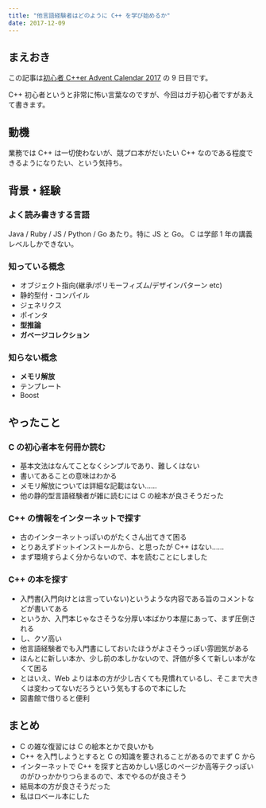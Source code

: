 ```yaml
---
title: "他言語経験者はどのように C++ を学び始めるか"
date: 2017-12-09
---
```


## まえおき

この記事は[初心者 C++er Advent Calendar 2017](https://qiita.com/advent-calendar/2017/syoshinsya-cpper) の 9 日目です。

C++ 初心者というと非常に怖い言葉なのですが、今回はガチ初心者ですがあえて書きます。

## 動機

業務では C++ は一切使わないが、競プロ本がだいたい C++ なのである程度できるようになりたい、という気持ち。

## 背景・経験

### よく読み書きする言語

Java / Ruby / JS / Python / Go あたり。特に JS と Go。
C は学部 1 年の講義レベルしかできない。

### 知っている概念

- オブジェクト指向(継承/ポリモーフィズム/デザインパターン etc)
- 静的型付・コンパイル
- ジェネリクス
- ポインタ
- **型推論**
- **ガベージコレクション**

### 知らない概念

- **メモリ解放**
- テンプレート
- Boost

## やったこと

### C の初心者本を何冊か読む

- 基本文法はなんてことなくシンプルであり、難しくはない
- 書いてあることの意味はわかる
- メモリ解放については詳細な記載はない……
- 他の静的型言語経験者が雑に読むには C の絵本が良さそうだった

### C++ の情報をインターネットで探す

- 古のインターネットっぽいのがたくさん出てきて困る
- とりあえずドットインストールから、と思ったが C++ はない……
- まず環境すらよく分からないので、本を読むことにしました

### C++ の本を探す

- 入門書(入門向けとは言っていない)というような内容である旨のコメントなどが書いてある
- というか、入門本じゃなさそうな分厚い本ばかり本屋にあって、まず圧倒される
- し、クソ高い
- 他言語経験者でも入門書にしておいたほうがよさそうっぽい雰囲気がある
- ほんとに新しい本か、少し前の本しかないので、評価が多くて新しい本がなくて困る
- とはいえ、Web よりは本の方が少し古くても見慣れているし、そこまで大きくは変わってないだろうという気もするので本にした
- 図書館で借りると便利

## まとめ

- C の雑な復習には C の絵本とかで良いかも
- C++ を入門しようとすると C の知識を要されることがあるのでまず C から
- インターネットで C++ を探すと古めかしい感じのページか高等テクっぽいのがひっかかりつらまるので、本でやるのが良さそう
- 結局本の方が良さそうだった
- 私はロベール本にした
